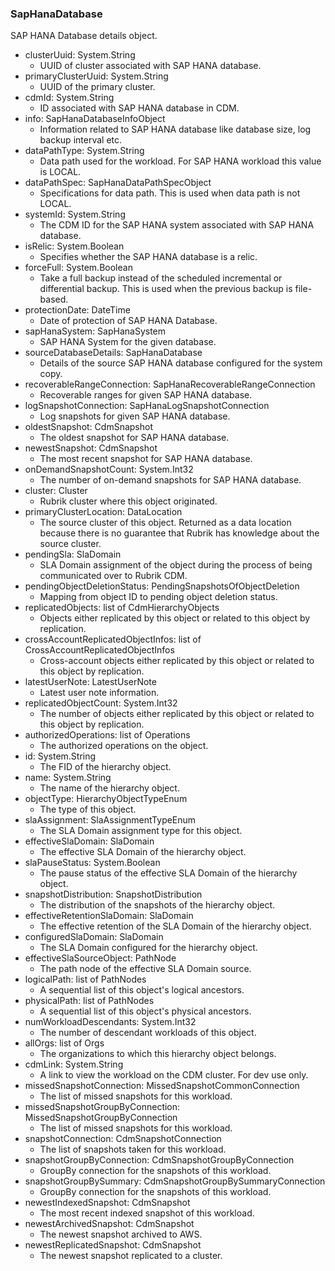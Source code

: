 ### SapHanaDatabase
SAP HANA Database details object.

- clusterUuid: System.String
  - UUID of cluster associated with SAP HANA database.
- primaryClusterUuid: System.String
  - UUID of the primary cluster.
- cdmId: System.String
  - ID associated with SAP HANA database in CDM.
- info: SapHanaDatabaseInfoObject
  - Information related to SAP HANA database like database size, log backup interval etc.
- dataPathType: System.String
  - Data path used for the workload. For SAP HANA workload this value is LOCAL.
- dataPathSpec: SapHanaDataPathSpecObject
  - Specifications for data path. This is used when data path is not LOCAL.
- systemId: System.String
  - The CDM ID for the SAP HANA system associated with SAP HANA database.
- isRelic: System.Boolean
  - Specifies whether the SAP HANA database is a relic.
- forceFull: System.Boolean
  - Take a full backup instead of the scheduled incremental or differential backup. This is used when the previous backup is file-based.
- protectionDate: DateTime
  - Date of protection of SAP HANA Database.
- sapHanaSystem: SapHanaSystem
  - SAP HANA System for the given database.
- sourceDatabaseDetails: SapHanaDatabase
  - Details of the source SAP HANA database configured for the system copy.
- recoverableRangeConnection: SapHanaRecoverableRangeConnection
  - Recoverable ranges for given SAP HANA database.
- logSnapshotConnection: SapHanaLogSnapshotConnection
  - Log snapshots for given SAP HANA database.
- oldestSnapshot: CdmSnapshot
  - The oldest snapshot for SAP HANA database.
- newestSnapshot: CdmSnapshot
  - The most recent snapshot for SAP HANA database.
- onDemandSnapshotCount: System.Int32
  - The number of on-demand snapshots for SAP HANA database.
- cluster: Cluster
  - Rubrik cluster where this object originated.
- primaryClusterLocation: DataLocation
  - The source cluster of this object. Returned as a data location because there is no guarantee that Rubrik has knowledge about the source cluster.
- pendingSla: SlaDomain
  - SLA Domain assignment of the object during the process of being communicated over to Rubrik CDM.
- pendingObjectDeletionStatus: PendingSnapshotsOfObjectDeletion
  - Mapping from object ID to pending object deletion status.
- replicatedObjects: list of CdmHierarchyObjects
  - Objects either replicated by this object or related to this object by replication.
- crossAccountReplicatedObjectInfos: list of CrossAccountReplicatedObjectInfos
  - Cross-account objects either replicated by this object or related to this object by replication.
- latestUserNote: LatestUserNote
  - Latest user note information.
- replicatedObjectCount: System.Int32
  - The number of objects either replicated by this object or related to this object by replication.
- authorizedOperations: list of Operations
  - The authorized operations on the object.
- id: System.String
  - The FID of the hierarchy object.
- name: System.String
  - The name of the hierarchy object.
- objectType: HierarchyObjectTypeEnum
  - The type of this object.
- slaAssignment: SlaAssignmentTypeEnum
  - The SLA Domain assignment type for this object.
- effectiveSlaDomain: SlaDomain
  - The effective SLA Domain of the hierarchy object.
- slaPauseStatus: System.Boolean
  - The pause status of the effective SLA Domain of the hierarchy object.
- snapshotDistribution: SnapshotDistribution
  - The distribution of the snapshots of the hierarchy object.
- effectiveRetentionSlaDomain: SlaDomain
  - The effective retention of the SLA Domain of the hierarchy object.
- configuredSlaDomain: SlaDomain
  - The SLA Domain configured for the hierarchy object.
- effectiveSlaSourceObject: PathNode
  - The path node of the effective SLA Domain source.
- logicalPath: list of PathNodes
  - A sequential list of this object's logical ancestors.
- physicalPath: list of PathNodes
  - A sequential list of this object's physical ancestors.
- numWorkloadDescendants: System.Int32
  - The number of descendant workloads of this object.
- allOrgs: list of Orgs
  - The organizations to which this hierarchy object belongs.
- cdmLink: System.String
  - A link to view the workload on the CDM cluster. For dev use only.
- missedSnapshotConnection: MissedSnapshotCommonConnection
  - The list of missed snapshots for this workload.
- missedSnapshotGroupByConnection: MissedSnapshotGroupByConnection
  - The list of missed snapshots for this workload.
- snapshotConnection: CdmSnapshotConnection
  - The list of snapshots taken for this workload.
- snapshotGroupByConnection: CdmSnapshotGroupByConnection
  - GroupBy connection for the snapshots of this workload.
- snapshotGroupBySummary: CdmSnapshotGroupBySummaryConnection
  - GroupBy connection for the snapshots of this workload.
- newestIndexedSnapshot: CdmSnapshot
  - The most recent indexed snapshot of this workload.
- newestArchivedSnapshot: CdmSnapshot
  - The newest snapshot archived to AWS.
- newestReplicatedSnapshot: CdmSnapshot
  - The newest snapshot replicated to a cluster.
